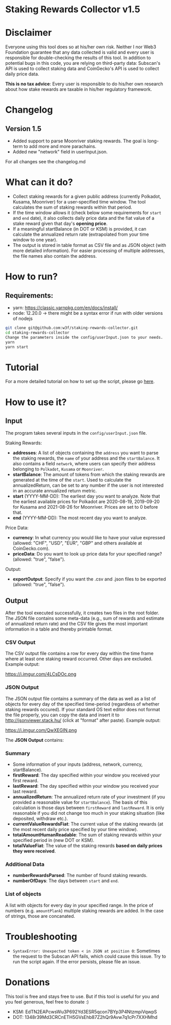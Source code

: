 # Staking Rewards Collector v1.5

# Disclaimer
Everyone using this tool does so at his/her own risk. Neither I nor Web3 Foundation guarantee that any data collected is valid and every user is responsible for double-checking the results of this tool. In addition to potential bugs in this code, you are relying on third-party data: Subscan's API is used to collect staking data and CoinGecko's API is used to collect daily price data.

**This is no tax advice**: Every user is responsible to do his/her own research about how stake rewards are taxable in his/her regulatory framework. 

# Changelog
## Version 1.5
* Added support to parse Moonriver staking rewards. The goal is long-term to add more and more parachains. 
* Added new "network" field in userInput.json.

For all changes see the changelog.md

# What can it do?
* Collect staking rewards for a given public address (currently Polkadot, Kusama, Moonriver) for a user-specified time window. The tool calculates the sum of staking rewards within that period.
* If the time window allows it (check below some requirements for `start` and `end` date), it also collects daily price data and the fiat value of a stake reward given that day's **opening price**.
* If a meaningful startBalance (in DOT or KSM) is provided, it can calculate the annualized return rate (extrapolated from your time window to one year).
* The output is stored in table format as CSV file and as JSON object (with more detailed information). For easier processing of multiple addresses, the file names also contain the address.

# How to run?
## Requirements:
* yarn: https://classic.yarnpkg.com/en/docs/install/
* node: 12.20.0 -> there might be a syntax error if run with older versions of nodejs

```bash
git clone git@github.com:w3f/staking-rewards-collector.git
cd staking-rewards-collector
Change the parameters inside the config/userInput.json to your needs.
yarn
yarn start
```
# Tutorial
For a more detailed tutorial on how to set up the script, please go [here](https://hackmd.io/@8F4MrJhQT32fynUEzuSsHA/HJ_A8Jd-O).

# How to use it?
## Input
The program takes several inputs in the `config/userInput.json` file.

Staking Rewards:
* **addresses**: A list of objects containing the `address` you want to parse the staking rewards, the `name` of your address and the `startBalance`. It also contains a field `network`, where users can specify their address belonging to `Polkadot`, `Kusama` or `Moonriver`.
* **startBalance**: The amount of tokens from which the staking rewards are generated at the time of the `start`. Used to calculate the annualizedReturn, can be set to any number if the user is not interested in an accurate annualized return metric. 
* **start** (YYYY-MM-DD): The earliest day you want to analyze. Note that the earliest available prices for Polkadot are 2020-08-19, 2019-09-20 for Kusama and 2021-08-26 for Moonriver. Prices are set to 0 before that.
* **end** (YYYY-MM-DD): The most recent day you want to analyze.


Price Data:
* **currency**: In what currency you would like to have your value expressed (allowed: "CHF", "USD", "EUR", "GBP" and others available at CoinGecko.com).
* **priceData**: Do you want to look up price data for your specified range? (allowed: "true", "false").

Output:
* **exportOutput**: Specify if you want the .csv and .json files to be exported (allowed: "true", "false").

## Output
After the tool executed successfully, it creates two files in the root folder. The JSON file contains some meta-data (e.g., sum of rewards and estimate of annualized return rate) and the CSV file gives the most important information in a table and thereby printable format. 

### CSV Output
The CSV output file contains a row for every day within the time frame where at least one staking reward occurred. Other days are excluded. Example output:

https://i.imgur.com/4LCsDOc.png


### JSON Output
The JSON output file contains a summary of the data as well as a list of objects for every day of the specified time-period (regardless of whether staking rewards occured). If your standard OS text editor does not format the file properly, you can copy the data and insert it to http://jsonviewer.stack.hu/ (click at "format" after paste). Example output:

https://i.imgur.com/QwXEGIN.png

The **JSON Output** contains:

### Summary

* Some information of your inputs (address, network, currency, startBalance).
* **firstReward**: The day specified within your window you received your first reward.
* **lastReward**: The day specified within your window you received your last reward.
* **annualizedReturn**: The annualized return rate of your investment (if you provided a reasonable value for `startBalance`). The basis of this calculation is those days between `firstReward` and `lastReward`. It is only reasonable if you did not change too much in your staking situation (like deposited, withdraw etc.).
* **currentValueRewardsFiat**: The current value of the staking rewards (at the most recent daily price specified by your time window).
* **totalAmountHumanReadable**: The sum of staking rewards within your specified period in (new DOT or KSM).
* **totalValueFiat**: The value of the staking rewards **based on daily prices they were received**.

### Additional Data

* **numberRewardsParsed**: The number of found staking rewards.
* **numberOfDays**: The days between `start` and `end`.

### List of objects

A list with objects for every day in your specified range. In the price of numbers (e.g. `amountPlank`) multiple staking rewards are added. In the case of strings, those are concanated.

# Troubleshooting
* `SyntaxError: Unexpected token < in JSON at position 0`: Sometimes the request to the Subscan API fails, which could cause this issue. Try to run the script again. If the error persists, please file an issue.

# Donations
This tool is free and stays free to use. But if this tool is useful for you and you feel generous, feel free to donate :)
* KSM: EdTN2EAPcwsWu3P692Yd3ESR5qcon7BYp3P4NtzmpiVqwpS
* DOT: 1348r39Md3CRCnETH5GVsEhb87Z2hQr9Avw7q1cPr7XXHMhd 